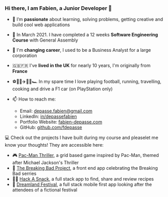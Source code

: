 ### Hi there, I am Fabien, a Junior Developer 👋

- 🔭 I’m **passionate** about learning, solving problems, getting creative and build cool web applications

- 📖 In March 2021. I have completed a 12 weeks **Software Engineering Course** with General Assembly

- 🔁 I'm **changing career**, I used to be a Business Analyst for a large corporation

- 🇬🇧🇫🇷 I've **lived in the UK** for nearly 10 years, I'm originally from **France**

- ⚽️🏃‍♂️✈️👨‍🍳🏎 In my spare time I love playing football, running, travelling, cooking and drive a F1 car (on PlayStation only)

- 📫  How to reach me:

	* Email: [depasse.fabien@gmail.com](mailto:depasse.fabien@gmail.com)
	* LinkedIn: [in/depassefabien](http://www.linkedin.com/in/depassefabien)
	* Portfolio Website: [fabien-depasse.com](http://www.fabien-depasse.com)
	* GitHub: [github.com/fdepasse](https://github.com/fdepasse)


💻 Check out the projects I have built during my course and pleaselet me know your thoughts! They are accessible here:

* 🎮 [Pac-Man Thriller](https://github.com/fdepasse/pacman-thriller), a grid based game inspired by Pac-Man, themed after Michael Jackson's Thriller
* 🧪 [The Breaking Bad Project](https://github.com/fdepasse/the-breaking-bad-project), a front end app celebrating the Breaking Bad serries
* 👨‍🍳 [Hack A Snack](https://github.com/fdepasse/hack-a-snack), a full stack app to find, share and review recipes
* 🎵 [Dreamland Festival](https://github.com/fdepasse/dreamland-festival), a full stack mobile first app looking after the attendees of a fictional festival